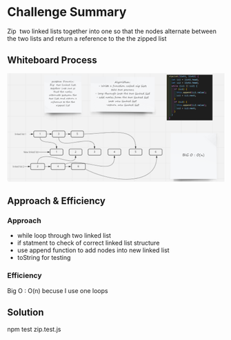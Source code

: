 # Challenge Summary
Zip  two linked lists together into one so that the nodes alternate between the two lists and return a reference to the the zipped list

## Whiteboard Process

![](./linked-list-zip.png)

## Approach & Efficiency
### Approach

- while loop through two linked list
- if statment to check of correct linked list structure
- use append function to add nodes into new linked list
- toString for testing

### Efficiency

 Big O : O(n) becuse I use one loops

## Solution

npm test zip.test.js

